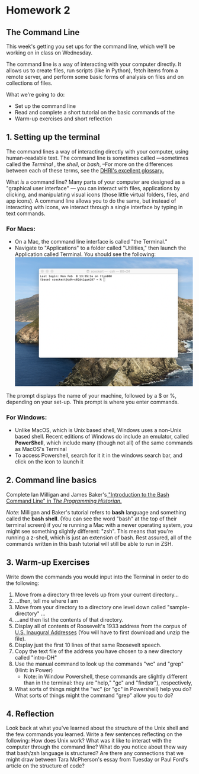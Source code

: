 # Homework 2

## The Command Line

This week's getting you set ups for the command line, which we'll be working on in class on Wednesday.

The command line is a way of interacting with your computer directly. It allows us to create files, run scripts (like in Python), fetch items from a remote server,  and perform some basic forms of analysis on files and on collections of files.

What we're going to do:

- Set up the command line
- Read and complete a short tutorial on the basic commands of the 
- Warm-up exercises and short reflection

## 1. Setting up the terminal

The command lines a  way of interacting directly with your computer, using human-readable text. The command line is sometimes called ––sometimes called the *Terminal* , the *shell*, or *bash*, –For more on the differences between each of these terms, see the [DHRI's excellent glossary.](https://github.com/DHRI-Curriculum/glossary/blob/v2.0/terms/command-line.md)

What *is* a command line? Many parts of your computer are designed as a "graphical user interface" –– you can interact with files, applications by clicking, and manipulating visual icons (those little virtual folders, files, and app icons). A command line allows you to do the same, but instead of interacting with icons, we interact through a single interface by typing in text commands.


### For Macs:

- On a Mac, the command line interface is called "the Terminal." 
- Navigate to "Applications" to a folder called "Utilities," then launch the Application called Terminal.  You should see the following:
![image](../_images/Mac-terminal.png)

The prompt displays the name of your machine, followed by a $ or %, depending on your set-up. This prompt is where you enter commands.

### For Windows:

- Unlike MacOS, which is Unix based shell, Windows uses a non-Unix based shell. Recent editions of Windows do include an emulator, called **PowerShell**, which include many (though not all) of the same commands as MacOS's Terminal
- To access Powershell, search for it it in the windows search bar, and click on the icon to launch it



## 2. Command line basics

Complete Ian Milligan and James Baker's[ "Introduction to the Bash Command Line" in *The Programming Historian*.](https://programminghistorian.org/en/lessons/intro-to-bash)

*Note*: Milligan and Baker's tutorial refers to **bash** language and something called the **bash shell**. (You can see the word "bash" at the top of their terminal screen) if you're running a Mac with a newer operating system, you might see something slightly different: "zsh". This means that you're running a z-shell, which is just an extension of bash. Rest assured, all of the commands written in this bash tutorial will still be able to run in ZSH.

## 3. Warm-up Exercises

Write down the commands you would input into the Terminal in order to do the following:

1. Move from a directory three levels up from your current directory...
2. ...then, tell me where I am
3. Move from your directory to a directory one level down called "sample-directory" ...
4. ...and then list the contents of that directory.
5. Display all of contents of Roosevelt's 1933 address from the corpus of [U.S. Inaugural Addresses](https://melaniewalsh.github.io/Intro-Cultural-Analytics/_downloads/b0f5605a8148b7b96b46cb1946f6d34e/US_Inaugural_Addresses.zip) (You will have to first download and unzip the file).
6. Display just the first 10 lines of that same Roosevelt speech.
7. Copy the text file of the address you have chosen to a new directory called "intro-DH"
8. Use the manual command to look up the commands "wc" and "grep"  (Hint: in Power)
	- Note:  in Window Powershell, these commands are slightly different than in the terminal: they are "help,"  "gc" and "findstr"), respectively, 
9. What sorts of things might the "wc" (or "gc" in Powershell) help you do? What sorts of things might the command "grep" allow you to do?


## 4. Reflection


Look back at what you've learned about the structure of the Unix shell and the few commands you learned. Write a few sentences reflecting on the following: How does Unix work? What was it like to interact with the computer through the command line? What do you notice about thew way that bash/zsh language is structured? Are there any connections that we might draw between Tara McPherson's essay from Tuesday or Paul Ford's article on the structure of code?